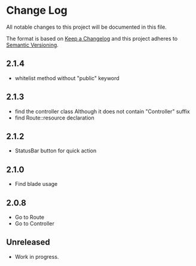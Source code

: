 # Change Log

All notable changes to this project will be documented in this file.

The format is based on [Keep a Changelog](http://keepachangelog.com/) and this project adheres to [Semantic Versioning](http://semver.org/).

## 2.1.4

- whitelist method without "public" keyword

## 2.1.3

- find the controller class Although it does not contain  "Controller" suffix
- find Route::resource declaration

## 2.1.2

- StatusBar button for quick action

## 2.1.0

- Find blade usage

## 2.0.8

- Go to Route
- Go to Controller

## Unreleased

- Work in progress.
